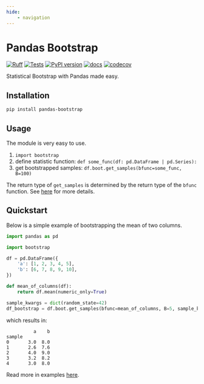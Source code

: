 ```yaml
---
hide:
    - navigation
---
```

# Pandas Bootstrap

[![Ruff](https://img.shields.io/endpoint?url=https://raw.githubusercontent.com/astral-sh/ruff/main/assets/badge/v2.json)](https://github.com/astral-sh/ruff)
[![Tests](https://github.com/wd60622/pandas-bootstrap/actions/workflows/tests.yml/badge.svg)](https://github.com/wd60622/pandas-bootstrap/actions/workflows/tests.yml)
[![PyPI version](https://badge.fury.io/py/pandas-bootstrap.svg)](https://badge.fury.io/py/pandas-bootstrap)
[![docs](https://github.com/wd60622/pandas-bootstrap/actions/workflows/docs.yml/badge.svg)](https://wd60622.github.io/pandas-bootstrap/)
[![codecov](https://codecov.io/gh/wd60622/pandas-bootstrap/graph/badge.svg?token=WEJBSBMTYN)](https://codecov.io/gh/wd60622/pandas-bootstrap)

Statistical Bootstrap with Pandas made easy.

## Installation

```bash
pip install pandas-bootstrap
```

## Usage

The module is very easy to use.

1. `import bootstrap`
2. define statistic function: `def some_func(df: pd.DataFrame | pd.Series):`
3. get bootstrapped samples: `df.boot.get_samples(bfunc=some_func, B=100)`

The return type of `get_samples` is determined by the return type of the `bfunc` function. See [here](./examples/return-type.md) for more details.

## Quickstart

Below is a simple example of bootstrapping the mean of two columns.

```python
import pandas as pd

import bootstrap

df = pd.DataFrame({
    'a': [1, 2, 3, 4, 5],
    'b': [6, 7, 8, 9, 10],
})

def mean_of_columns(df):
    return df.mean(numeric_only=True)

sample_kwargs = dict(random_state=42)
df_bootstrap = df.boot.get_samples(bfunc=mean_of_columns, B=5, sample_kwargs=sample_kwargs)
```

which results in:

```text
          a    b
sample
0       3.0  8.0
1       2.6  7.6
2       4.0  9.0
3       3.2  8.2
4       3.0  8.0
```

Read more in examples [here](./examples/linear-regression.md).
